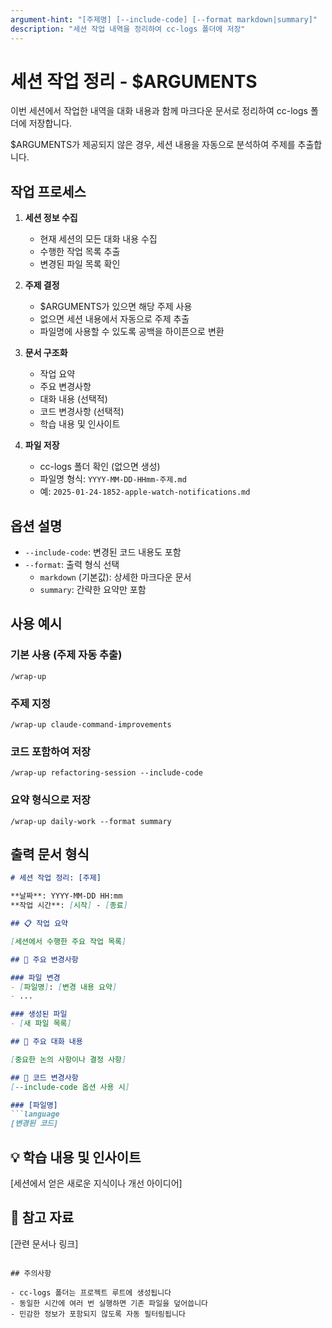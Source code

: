 ```yaml
---
argument-hint: "[주제명] [--include-code] [--format markdown|summary]"
description: "세션 작업 내역을 정리하여 cc-logs 폴더에 저장"
---
```


# 세션 작업 정리 - $ARGUMENTS

이번 세션에서 작업한 내역을 대화 내용과 함께 마크다운 문서로 정리하여 cc-logs 폴더에 저장합니다.

$ARGUMENTS가 제공되지 않은 경우, 세션 내용을 자동으로 분석하여 주제를 추출합니다.

## 작업 프로세스

1. **세션 정보 수집**
   - 현재 세션의 모든 대화 내용 수집
   - 수행한 작업 목록 추출
   - 변경된 파일 목록 확인

2. **주제 결정**
   - $ARGUMENTS가 있으면 해당 주제 사용
   - 없으면 세션 내용에서 자동으로 주제 추출
   - 파일명에 사용할 수 있도록 공백을 하이픈으로 변환

3. **문서 구조화**
   - 작업 요약
   - 주요 변경사항
   - 대화 내용 (선택적)
   - 코드 변경사항 (선택적)
   - 학습 내용 및 인사이트

4. **파일 저장**
   - cc-logs 폴더 확인 (없으면 생성)
   - 파일명 형식: `YYYY-MM-DD-HHmm-주제.md`
   - 예: `2025-01-24-1852-apple-watch-notifications.md`

## 옵션 설명

- `--include-code`: 변경된 코드 내용도 포함
- `--format`: 출력 형식 선택
  - `markdown` (기본값): 상세한 마크다운 문서
  - `summary`: 간략한 요약만 포함

## 사용 예시

### 기본 사용 (주제 자동 추출)
```
/wrap-up
```

### 주제 지정
```
/wrap-up claude-command-improvements
```

### 코드 포함하여 저장
```
/wrap-up refactoring-session --include-code
```

### 요약 형식으로 저장
```
/wrap-up daily-work --format summary
```

## 출력 문서 형식

```markdown
# 세션 작업 정리: [주제]

**날짜**: YYYY-MM-DD HH:mm
**작업 시간**: [시작] - [종료]

## 📋 작업 요약

[세션에서 수행한 주요 작업 목록]

## 🔄 주요 변경사항

### 파일 변경
- [파일명]: [변경 내용 요약]
- ...

### 생성된 파일
- [새 파일 목록]

## 💬 주요 대화 내용

[중요한 논의 사항이나 결정 사항]

## 📝 코드 변경사항
[--include-code 옵션 사용 시]

### [파일명]
```language
[변경된 코드]
```

## 💡 학습 내용 및 인사이트

[세션에서 얻은 새로운 지식이나 개선 아이디어]

## 🔗 참고 자료

[관련 문서나 링크]
```

## 주의사항

- cc-logs 폴더는 프로젝트 루트에 생성됩니다
- 동일한 시간에 여러 번 실행하면 기존 파일을 덮어씁니다
- 민감한 정보가 포함되지 않도록 자동 필터링됩니다